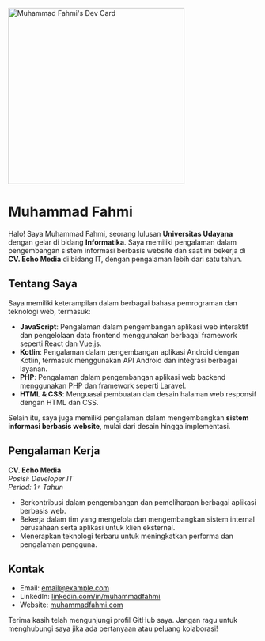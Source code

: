 <a href="https://app.daily.dev/muhammadfahmi"><img src="https://api.daily.dev/devcards/v2/RNZDCKV2thM2sN1qQxpbZ.png?r=f6a&type=default" width="356" alt="Muhammad Fahmi's Dev Card"/></a>

# Muhammad Fahmi

Halo! Saya Muhammad Fahmi, seorang lulusan **Universitas Udayana** dengan gelar di bidang **Informatika**. Saya memiliki pengalaman dalam pengembangan sistem informasi berbasis website dan saat ini bekerja di **CV. Echo Media** di bidang IT, dengan pengalaman lebih dari satu tahun.

## Tentang Saya

Saya memiliki keterampilan dalam berbagai bahasa pemrograman dan teknologi web, termasuk:

- **JavaScript**: Pengalaman dalam pengembangan aplikasi web interaktif dan pengelolaan data frontend menggunakan berbagai framework seperti React dan Vue.js.
- **Kotlin**: Pengalaman dalam pengembangan aplikasi Android dengan Kotlin, termasuk menggunakan API Android dan integrasi berbagai layanan.
- **PHP**: Pengalaman dalam pengembangan aplikasi web backend menggunakan PHP dan framework seperti Laravel.
- **HTML & CSS**: Menguasai pembuatan dan desain halaman web responsif dengan HTML dan CSS.

Selain itu, saya juga memiliki pengalaman dalam mengembangkan **sistem informasi berbasis website**, mulai dari desain hingga implementasi.

## Pengalaman Kerja

**CV. Echo Media**  
_Posisi: Developer IT_  
_Period: 1+ Tahun_  
- Berkontribusi dalam pengembangan dan pemeliharaan berbagai aplikasi berbasis web.
- Bekerja dalam tim yang mengelola dan mengembangkan sistem internal perusahaan serta aplikasi untuk klien eksternal.
- Menerapkan teknologi terbaru untuk meningkatkan performa dan pengalaman pengguna.

## Kontak

- Email: [email@example.com](mailto:email@example.com)
- LinkedIn: [linkedin.com/in/muhammadfahmi](https://linkedin.com/in/muhammadfahmi)
- Website: [muhammadfahmi.com](https://muhammadfahmi.com)

Terima kasih telah mengunjungi profil GitHub saya. Jangan ragu untuk menghubungi saya jika ada pertanyaan atau peluang kolaborasi!
